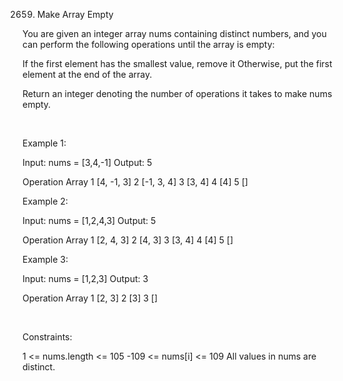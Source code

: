 2659. Make Array Empty

You are given an integer array nums containing distinct numbers, and you can perform the following operations until the array is empty:

If the first element has the smallest value, remove it
Otherwise, put the first element at the end of the array.

Return an integer denoting the number of operations it takes to make nums empty.

 

Example 1:

Input: nums = [3,4,-1]
Output: 5

Operation	Array
1	[4, -1, 3]
2	[-1, 3, 4]
3	[3, 4]
4	[4]
5	[]

Example 2:

Input: nums = [1,2,4,3]
Output: 5

Operation	Array
1	[2, 4, 3]
2	[4, 3]
3	[3, 4]
4	[4]
5	[]

Example 3:

Input: nums = [1,2,3]
Output: 3

Operation	Array
1	[2, 3]
2	[3]
3	[]

 

Constraints:

1 <= nums.length <= 105
-109 <= nums[i] <= 109
All values in nums are distinct.